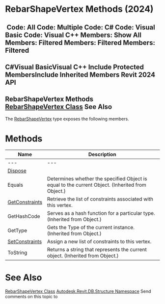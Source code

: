 # RebarShapeVertex Methods (2024)

﻿
 Code: All Code: Multiple Code: C# Code: Visual Basic Code: Visual C++  Members: Show All Members: Filtered Members: Filtered Members: Filtered   
---  
C#Visual BasicVisual C++
Include Protected MembersInclude Inherited Members
Revit 2024 API  
---  
RebarShapeVertex Methods  
[RebarShapeVertex Class](ef7d9a62-94b7-dfde-3175-e3dd616d49f3.md "RebarShapeVertex Class") See Also  
---  
The [RebarShapeVertex](ef7d9a62-94b7-dfde-3175-e3dd616d49f3.md "RebarShapeVertex Class") type exposes the following members.
# Methods
| Name | Description |
| --- | --- |
| --- | --- | --- |
| [Dispose](2d861dc6-df4a-5328-e67f-214190146b6b.md "Dispose Method") |
| Equals | Determines whether the specified Object is equal to the current Object. (Inherited from Object.) |
| [GetConstraints](cc9ad8f1-a696-0421-e641-f575ef564287.md "GetConstraints Method") | Retrieve the list of constraints associated with this vertex. |
| GetHashCode | Serves as a hash function for a particular type.  (Inherited from Object.) |
| GetType | Gets the Type of the current instance. (Inherited from Object.) |
| [SetConstraints](f2dc51f3-19af-6a95-6e93-d8717c6a5d05.md "SetConstraints Method") | Assign a new list of constraints to this vertex. |
| ToString | Returns a string that represents the current object. (Inherited from Object.) |

# See Also
[RebarShapeVertex Class](ef7d9a62-94b7-dfde-3175-e3dd616d49f3.md "RebarShapeVertex Class")
[Autodesk.Revit.DB.Structure Namespace](d586b341-f687-9d90-e96d-255806b7d4fc.md "Autodesk.Revit.DB.Structure Namespace")
Send comments on this topic to 